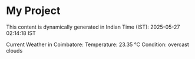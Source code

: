 # My Project

This content is dynamically generated in Indian Time (IST): 2025-05-27 02:14:18 IST


Current Weather in Coimbatore:
Temperature: 23.35 °C
Condition: overcast clouds
